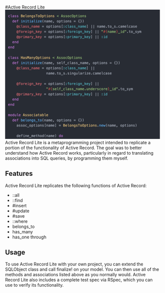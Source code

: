 #Active Record Lite
[![Screenshot](/doc/screenshot_new.png)](//github.com/phillipspc/ActiveRecordLite/)
Active Record Lite is a metaprogramming project intended to replicate a portion of the functionality of Active Record. The goal was to better understand how Active Record works, particularly in regard to translating associations into SQL queries, by programming them myself.

## Features
Active Record Lite replicates the following functions of Active Record:

- ::all
- ::find
- #insert
- #update
- #save
- ::where
- belongs_to
- has_many
- has_one through

## Usage
To use Active Record Lite with your own project, you can extend the SQLObject class and call finalize! on your model. You can then use all of the methods and associations listed above as you normally would. Active Record Lite also includes a complete test spec via RSpec, which you can use to verify its functionality.
